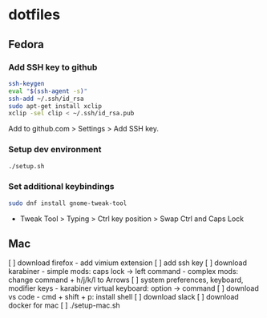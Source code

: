 # dotfiles

## Fedora
### Add SSH key to github

```bash
ssh-keygen
eval "$(ssh-agent -s)"
ssh-add ~/.ssh/id_rsa
sudo apt-get install xclip
xclip -sel clip < ~/.ssh/id_rsa.pub
```

Add to github.com > Settings > Add SSH key.

### Setup dev environment

```bash
./setup.sh
```

### Set additional keybindings

```bash
sudo dnf install gnome-tweak-tool
```

- Tweak Tool > Typing > Ctrl key position > Swap Ctrl and Caps Lock

## Mac
[ ] download firefox
    - add vimium extension
[ ] add ssh key
[ ] download karabiner
    - simple mods: caps lock -> left command
    - complex mods: change command + h/j/k/l to Arrows
[ ] system preferences, keyboard, modifier keys
    - karabiner virtual keyboard: option -> command
[ ] download vs code
    - cmd + shift + p: install shell
[ ] download slack
[ ] download docker for mac
[ ] ./setup-mac.sh